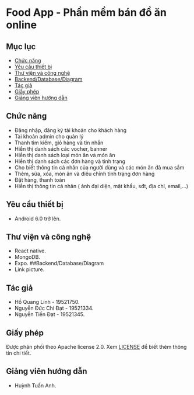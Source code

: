 # Food App - Phần mềm bán đồ ăn online

## Mục lục
- [Chức năng](#chức-năng)
- [Yêu cầu thiết bị](#yêu-cầu-thiết-bị)
- [Thư viện và công nghệ](#thư-viện-và-công-nghệ)
- [Backend/Database/Diagram](#backend/database/diagram)
- [Tác giả](#tác-giả)
- [Giấy phép](#giấy-phép)
- [Giảng viên hướng dẫn](#giảng-viên-hướng-dẫn)
## Chức năng
- Đăng nhập, đăng ký tài khoản cho khách hàng
- Tài khoản admin cho quản lý
- Thanh tìm kiếm, giỏ hàng và tin nhắn
- Hiển thị danh sách các vocher, banner
- Hiển thị danh sách loại món ăn và món ăn
- Hiển thị danh sách các đơn hàng và tình trạng 
- Cho biết thông tin cá nhân của người dùng và các món ăn đã mua sắm
- Thêm, sửa, xóa, món ăn và điều chỉnh tình trạng đơn hàng
- Đặt hàng, thanh toán
- Hiển thị thông tin cá nhân ( ảnh đại diện, mật khẩu, sđt, địa chỉ, email,…)
## Yêu cầu thiết bị 
- Android 6.0 trở lên.
## Thư viện và công nghệ
- React native.
- MongoDB.
- Expo.
##Backend/Database/Diagram
- Link picture.
## Tác giả
- Hồ Quang Linh - 19521750.
- Nguyễn Đức Chí Đạt - 19521334.
- Nguyễn Tiến Đạt - 19521345.
## Giấy phép
Được phân phối theo Apache license 2.0. Xem [LICENSE](https://www.apache.org/licenses/LICENSE-2.0) để biết thêm thông tin chi tiết.
## Giảng viên hướng dẫn
- Huỳnh Tuấn Anh.
